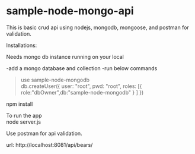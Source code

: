 # sample-node-mongo-api

This is basic crud api using nodejs, mongodb, mongoose, and postman for validation.


Installations:

Needs mongo db instance running on your local

-add a mongo database and collection
-run below commands 
> use sample-node-mongodb \
> db.createUser({ user: "root", pwd: "root",
    roles: [{ role:"dbOwner",db:"sample-node-mongodb" } ] })

npm install 

To run the app \
node server.js

Use postman for api validation.

url: http://localhost:8081/api/bears/

